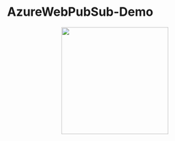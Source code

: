# AzureWebPubSub-Demo

<p align="center">
  <img src="https://azure.microsoft.com/svghandler/web-pubsub/?width=600&height=315" width="250"/>
</p>